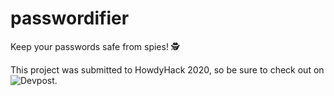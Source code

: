 # passwordifier
Keep your passwords safe from spies! :detective: 

This project was submitted to HowdyHack 2020, so be sure to check out on ![Devpost](https://devpost.com/software/passwordifier).

